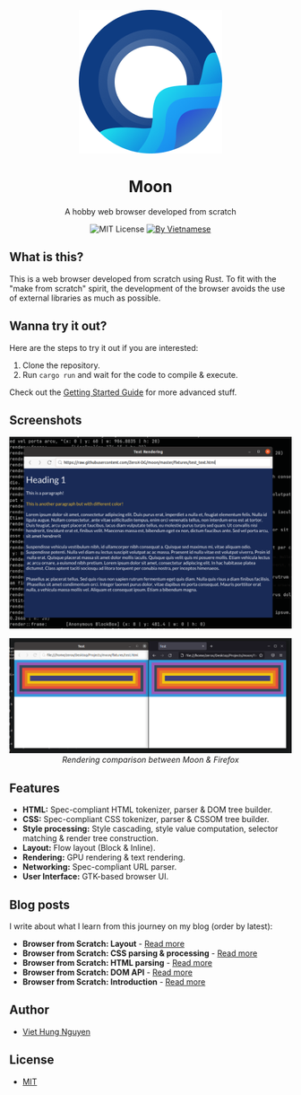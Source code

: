 <p align="center"><img src="./resources/logo.png" /></p>

<h1 align="center">Moon</h1>
<p align="center">A hobby web browser developed from scratch</p>

<p align="center">
  <img src="https://img.shields.io/badge/license-MIT-blue" alt="MIT License" />
  <a href="https://webuild.community">
    <img src="https://raw.githubusercontent.com/webuild-community/badge/master/svg/by.svg" alt="By Vietnamese" />
  </a>
</p>

## What is this?

This is a web browser developed from scratch using Rust. To fit with the "make from scratch" spirit, the development of the browser avoids the use of external libraries as much as possible.

## Wanna try it out?

Here are the steps to try it out if you are interested:

1. Clone the repository.
2. Run `cargo run` and wait for the code to compile & execute.

Check out the [Getting Started Guide](./documentation/getting-started.md) for more advanced stuff.

## Screenshots

<p align="center">
  <img src="./documentation/screenshot.png" />
</p>

<p align="center">
  <img src="./documentation/screenshot_compare.png" />
  <em>Rendering comparison between Moon & Firefox</em>
</p>

## Features

- **HTML:** Spec-compliant HTML tokenizer, parser & DOM tree builder.
- **CSS:** Spec-compliant CSS tokenizer, parser & CSSOM tree builder.
- **Style processing:** Style cascading, style value computation, selector matching & render tree construction.
- **Layout:** Flow layout (Block & Inline).
- **Rendering:** GPU rendering & text rendering.
- **Networking:** Spec-compliant URL parser.
- **User Interface:** GTK-based browser UI.

## Blog posts

I write about what I learn from this journey on my blog (order by latest):

- **Browser from Scratch: Layout** - [Read more][5]
- **Browser from Scratch: CSS parsing & processing** - [Read more][4]
- **Browser from Scratch: HTML parsing** - [Read more][3]
- **Browser from Scratch: DOM API** - [Read more][2]
- **Browser from Scratch: Introduction** - [Read more][1]

## Author

- [Viet Hung Nguyen](https://github.com/ZeroX-DG)

## License

- [MIT](LICENSE)

[1]: https://zerox-dg.github.io/blog/2020/05/29/Browser-from-Scratch-Introduction/
[2]: https://zerox-dg.github.io/blog/2020/09/01/Browser-from-Scratch-DOM-API/
[3]: https://zerox-dg.github.io/blog/2020/10/24/Browser-from-Scratch-HTML-parsing/
[4]: https://zerox-dg.github.io/blog/2021/01/13/Browser-from-Scratch-CSS-parsing-processing/
[5]: https://zerox-dg.github.io/blog/2021/09/26/Browser-from-Scratch-Layout/
